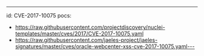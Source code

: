 ---
id: CVE-2017-10075
pocs:
  - https://raw.githubusercontent.com/projectdiscovery/nuclei-templates/master/cves/2017/CVE-2017-10075.yaml
  - https://raw.githubusercontent.com/jaeles-project/jaeles-signatures/master/cves/oracle-webcenter-xss-cve-2017-10075.yaml---
